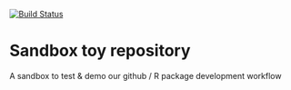 [![Build Status](https://travis-ci.com/fungenomics/sandbox.svg?branch=master-private)](https://travis-ci.com/fungenomics/sandbox)

# Sandbox toy repository
A sandbox to test & demo our github / R package development workflow

